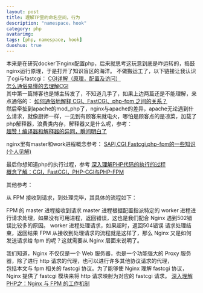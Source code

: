 ```yaml
---
layout: post
title: 理解TP里的命名空间，行为
description: "namespace，hook"
category: php
avatarimg: 
tags: [php, namespace, hook]
duoshuo: true
---
```

本来是在研究docker下nginx配置php，后来就思考这玩意到底是咋运转的，捣鼓nginx运行原理，于是打开了知识盲区的海洋。 
不做搬运工了，以下链接让我认识了cgi与fastcgi：
[CGI详解（原理，配置及访问）](https://blog.csdn.net/liunian_siyu/article/details/60964966)  
[怎么通俗易懂的去理解CGI](https://blog.csdn.net/dzyweer/article/details/79782663)  
其中第一篇博客也是博主转发了，不知道几手了，如果上边两篇还是不能理解，来点通俗的：
[如何通俗地解释 CGI、FastCGI、php-fpm 之间的关系？](https://blog.csdn.net/linuxheik/article/details/52039220)  
然后牵扯到apache的mod_php了，nginx与apache的差异，apache无论遇到什么请求，就像厨师一样，一见到有顾客来就电火，哪怕是顾客点的是凉菜，加载了php解释器，浪费类内存，解释器又是什么呢，参考：  
[超赞！编译器和解释器的异同，瞬间明白了](https://blog.csdn.net/zp357252539/article/details/78660131)  


nginx里有master和work进程概念参考：
[SAPI,CGI,Fastcgi,php-fpm的一些知识(个人见解) ](https://github.com/littlespark/blog/issues/7)    

最后你想知道php的执行过程，参考
[深入理解PHP代码的执行的过程](https://blog.csdn.net/risingsun001/article/details/22888861)  
[概念了解：CGI，FastCGI，PHP-CGI与PHP-FPM](https://my.oschina.net/junn/blog/280799)  

其他参考：
 
从 FPM 接收到请求，到处理完毕，其具体的流程如下：

FPM 的 master 进程接收到请求
master 进程根据配置指派特定的 worker 进程进行请求处理，如果没有可用进程，返回错误，这也是我们配合 Nginx 遇到502错误比较多的原因。
worker 进程处理请求，如果超时，返回504错误
请求处理结束，返回结果
FPM 从接收到处理请求的流程就是这样了，那么 Nginx 又是如何发送请求给 fpm 的呢？这就需要从 Nginx 层面来说明了。

我们知道，Nginx 不仅仅是一个 Web 服务器，也是一个功能强大的 Proxy 服务器，除了进行 http 请求的代理，也可以进行许多其他协议请求的代理，  
包括本文与 fpm 相关的 fastcgi 协议。为了能够使 Nginx 理解 fastcgi 协议，Nginx 提供了 fastcgi 模块来将 http 请求映射为对应的 fastcgi 请求。
[深入理解PHP之：Nginx 与 FPM 的工作机制](https://zhuanlan.zhihu.com/p/20694204)

